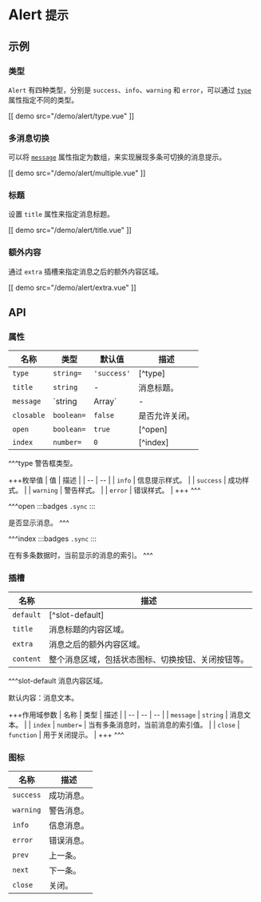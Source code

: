 # Alert <small>提示</small>

## 示例

### 类型

`Alert` 有四种类型，分别是 `success`、`info`、`warning` 和 `error`，可以通过 [`type`](#props-type) 属性指定不同的类型。

[[ demo src="/demo/alert/type.vue" ]]

### 多消息切换

可以将 [`message`](#props-message) 属性指定为数组，来实现展现多条可切换的消息提示。

[[ demo src="/demo/alert/multiple.vue" ]]

### 标题

设置 `title` 属性来指定消息标题。

[[ demo src="/demo/alert/title.vue" ]]

### 额外内容

通过 `extra` 插槽来指定消息之后的额外内容区域。

[[ demo src="/demo/alert/extra.vue" ]]

## API

### 属性

| 名称 | 类型 | 默认值 | 描述 |
| -- | -- | -- | -- |
| ``type`` | `string=` | `'success'` | [^type] |
| ``title`` | `string` | - | 消息标题。 |
| ``message`` | `string | Array<string>` | - | 消息内容，当类型为数组时会显示多条数据并支持切换上一条/下一条。 |
| ``closable`` | `boolean=` | `false` | 是否允许关闭。 |
| ``open`` | `boolean=` | `true` | [^open] |
| ``index`` | `number=` | `0` | [^index] |

^^^type
警告框类型。

+++枚举值
| 值 | 描述 |
| -- | -- |
| `info` | 信息提示样式。 |
| `success` | 成功样式。 |
| `warning` | 警告样式。 |
| `error` | 错误样式。 |
+++
^^^

^^^open
:::badges
`.sync`
:::

是否显示消息。
^^^

^^^index
:::badges
`.sync`
:::

在有多条数据时，当前显示的消息的索引。
^^^

### 插槽

| 名称 | 描述 |
| -- | -- |
| ``default`` | [^slot-default] |
| ``title`` | 消息标题的内容区域。 |
| ``extra`` | 消息之后的额外内容区域。 |
| ``content`` | 整个消息区域，包括状态图标、切换按钮、关闭按钮等。 |

^^^slot-default
消息内容区域。

默认内容：消息文本。

+++作用域参数
| 名称 | 类型 | 描述 |
| -- | -- | -- |
| `message` | `string` | 消息文本。 |
| `index` | `number=` | 当有多条消息时，当前消息的索引值。 |
| `close` | `function` | 用于关闭提示。 |
+++
^^^

### 图标

| 名称 | 描述 |
| -- | -- |
| ``success`` | 成功消息。 |
| ``warning`` | 警告消息。 |
| ``info`` | 信息消息。 |
| ``error`` | 错误消息。 |
| ``prev`` | 上一条。 |
| ``next`` | 下一条。 |
| ``close`` | 关闭。 |
